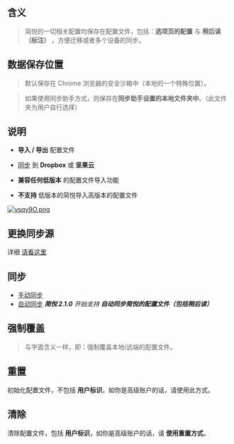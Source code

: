 含义
--

> 简悦的一切相关配置均保存在配置文件，包括：**选项页的配置** 与 **稍后读（标注）** ，方便迁移或者多个设备的同步。


数据保存位置
--

> 默认保存在 Chrome 浏览器的安全沙箱中（本地的一个特殊位置）。

> 如果使用同步助手方式，则保存在**同步助手设置的本地文件夹中**。（此文件夹为用户自行选择）

说明
--

- **导入 / 导出** 配置文件

- [同步](同步) 到 **Dropbox** 或 **坚果云**

- **兼容任何低版本** 的配置文件导入功能

- **不支持** 低版本的简悦导入高版本的配置文件

[![ysqy9O.png](https://s3.ax1x.com/2021/02/14/ysqy9O.png)](https://imgchr.com/i/ysqy9O)


更换同步源
--

详细 [请看这里](同步?id=更换保存源)

同步
--

- [手动同步](同步?id=手动同步)
- [自动同步](Sync?id=自动同步) _**简悦 2.1.0** 开始支持 **自动同步简悦的配置文件（包括稍后读）**_

强制覆盖
--

> 与字面含义一样，即：强制覆盖本地/远端的配置文件。

重置
--

初始化配置文件，不包括 **用户标识**，如你是高级账户的话，请使用此方式。

清除
--

清除配置文件，包括 **用户标识**，如你是高级账户的话，请 **使用重置方式**。